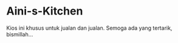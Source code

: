 # Aini-s-Kitchen

Kios ini khusus untuk jualan dan jualan. Semoga ada yang tertarik, bismillah...


